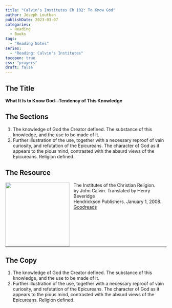 ```yaml
---
title: "Calvin's Institutes Ch 102: To Know God"
author: Joseph Louthan
publishDate: 2023-03-07
categories:
  - Reading
  - Books
tags:
  - "Reading Notes"
series:
  - "Reading: Calvin's Institutes"
tocopen: true
css: "prayers"
draft: false
---
```


## The Title

**What It Is to Know God--Tendency of This Knowledge**

## The Sections

1. The knowledge of God the Creator defined. The substance of this knowledge, and the use to be made of it.
2. Further illustration of the use, together with a necessary reproof of vain curiosity, and refutation of the Epicureans. The character of God as it appears to the pious mind, contrasted with the absurd views of the Epicureans. Religion defined.

## The Resource

<p style="clear:both;">

<img src="https://theologic.us/images/resources/book-calvin-beveridge-institutes.jpg" align="left" width="200" style="padding-right: 10px" />The Institutes of the Christian Religion.    
by John Calvin.  Translated by Henry Beveridge  
Hendrickson Publishers. January 1, 2008.  
[Goodreads](https://www.goodreads.com/book/show/1155340.Institutes_of_the_Christian_Religion)

<p style="clear:both;">

---

## The Copy

1. The knowledge of God the Creator defined. The substance of this knowledge, and the use to be made of it.
2. Further illustration of the use, together with a necessary reproof of vain curiosity, and refutation of the Epicureans. The character of God as it appears to the pious mind, contrasted with the absurd views of the Epicureans. Religion defined.
